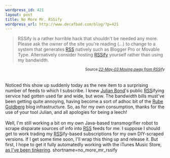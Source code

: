 ```yaml
--- 
wordpress_id: 421
layout: post
title: No More Mr. RSSify
wordpress_url: http://www.decafbad.com/blog/?p=421
---
```

<blockquote cite="http://www.voidstar.com/rssify.php">RSSify is a rather horrible hack that shouldn't be needed any more. Please ask the owner of the site you're reading (...) to change to a system that generates <a href="http://www.decafbad.com/twiki/bin/view/Main/RSS">RSS</a> natively such as Blogger Pro or Movable Type. Alternatively consider hosting <a href="http://www.voidstar.com/downloads/rssify.php.txt" target="_top">RSSify</a> yourself rather than using my bandwidth.</blockquote>
<div class="credit" align="right"><small>Source:<cite><a href="http://www.voidstar.com/rssify.php">22-May-03 Moving away from <a href="http://www.decafbad.com/twiki/bin/view/Main/RSS">RSS</a>ify</a></cite></small></div>
<br /><br />
Noticed this show up suddenly today as the new item to a surprising number of
feeds to which I subscribe.  I knew <a href="http://www.voidstar.com" target="_top">Julian Bond</a>'s public <a href="http://www.decafbad.com/twiki/bin/view/Main/RSS">RSS</a>ifying service
had gotten used far and wide, but wow.  The bandwidth bills must've been getting
quite annoying, having become a sort of adhoc bit of the
<a href="http://www.rube-goldberg.com/" target="_top">Rube Goldberg</a> blog
infrastructure.  So, as for my own consumption, thanks for the use of your tool Julian, and
all apologies for being a leech!
<br /><br />
Well, I'm still working a bit on my own Java-based transmogrifier robot
to scrape disparate sources of info into <a href="http://www.decafbad.com/twiki/bin/view/Main/RSS">RSS</a> feeds for me.  I suppose I
should get to work trading my <a href="http://www.decafbad.com/twiki/bin/view/Main/RSS">RSS</a>ify-based subscriptions for my own
DIY-scraped versions.  If I get some time soon, I'll wrap this thing
up and release it.  But first, I hope to get it fully automatedly working with the
iTunes Music Store, <a href="http://www.decafbad.com/blog/tech/itunes_rss.html" target="_top">as I've been tinkering</a>.
<!--more-->
shortname=no_more_mr_rssify
